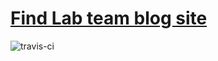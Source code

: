 # [Find Lab team blog site](https://findlab.github.io)

![travis-ci](https://api.travis-ci.com/FindLab/FindLab.github.io.svg?branch=develop)
